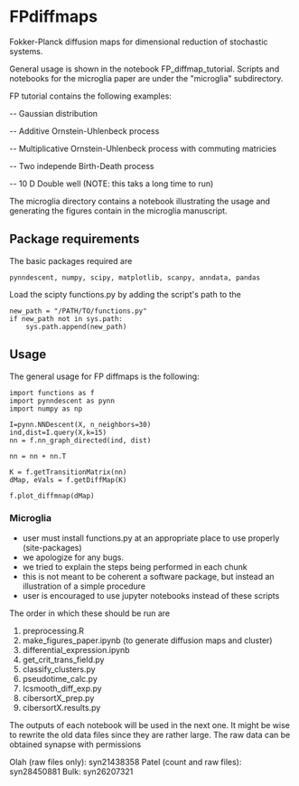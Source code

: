# FPdiffmaps
Fokker-Planck diffusion maps for dimensional reduction of stochastic systems. 

General usage is shown in the notebook FP_diffmap_tutorial. Scripts and notebooks for the microglia paper are under the "microglia" subdirectory.

FP tutorial contains the following examples: 

-- Gaussian distribution 

-- Additive Ornstein-Uhlenbeck process

-- Multiplicative Ornstein-Uhlenbeck process with commuting matricies

-- Two independe Birth-Death process

-- 10 D Double well (NOTE: this taks a long time to run)

The microglia directory contains a notebook illustrating the usage and generating the figures contain in the microglia manuscript.



## Package requirements
The basic packages required are 
```
pynndescent, numpy, scipy, matplotlib, scanpy, anndata, pandas
```
Load the scipty functions.py by adding the script's path to the 

```
new_path = "/PATH/TO/functions.py"
if new_path not in sys.path:
    sys.path.append(new_path)
```

## Usage

The general usage for FP diffmaps is the following: 

```
import functions as f
import pynndescent as pynn
import numpy as np

I=pynn.NNDescent(X, n_neighbors=30)
ind,dist=I.query(X,k=15)
nn = f.nn_graph_directed(ind, dist)

nn = nn + nn.T

K = f.getTransitionMatrix(nn)
dMap, eVals = f.getDiffMap(K)

f.plot_diffmnap(dMap)
```

### Microglia

- user must install functions.py at an appropriate place to use properly (site-packages)
- we apologize for any bugs. 
- we tried to explain the steps being performed in each chunk
- this is not meant to be coherent a software package, but instead an illustration of a simple procedure 
- user is encouraged to use jupyter notebooks instead of these scripts

The order in which these should be run are 

1) preprocessing.R
2) make_figures_paper.ipynb (to generate diffusion maps and cluster)
3) differential_expression.ipynb
4) get_crit_trans_field.py
5) classify_clusters.py
6) pseudotime_calc.py
7) Icsmooth_diff_exp.py
8) cibersortX_prep.py
9) cibersortX.results.py

The outputs of each notebook will be used in the next one. It might be wise to rewrite the old data files since they are rather large. The raw data can be obtained synapse with permissions

Olah (raw files only): syn21438358 
Patel (count and raw files): syn28450881
Bulk: syn26207321


